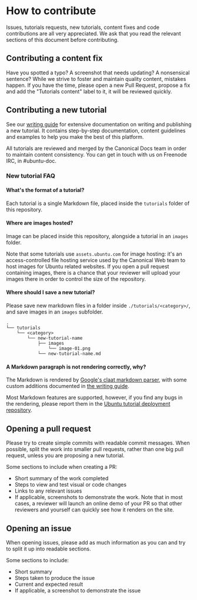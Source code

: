 # How to contribute

Issues, tutorials requests, new tutorials, content fixes and code contributions are all very appreciated. We ask that you read the relevant sections of this document before contributing.

## Contributing a content fix

Have you spotted a typo? A screenshot that needs updating? A nonsensical sentence? While we strive to foster and maintain quality content, mistakes happen. If you have the time, please open a new Pull Request, propose a fix and add the "Tutorials content" label to it, it will be reviewed quickly.

## Contributing a new tutorial

See our [writing guide](https://tutorials.ubuntu.com/?q=tutorial+guidelines) for extensive documentation on writing and publishing a new tutorial. It contains step-by-step documentation, content guidelines and examples to help you make the best of this platform. 

All tutorials are reviewed and merged by the Canonical Docs team in order to maintain content consistency. You can get in touch with us on Freenode IRC, in #ubuntu-doc.

### New tutorial FAQ

#### What's the format of a tutorial?

Each tutorial is a single Markdown file, placed inside the `tutorials` folder of this repository.

#### Where are images hosted?

Image can be placed inside this repository, alongside a tutorial in an `images` folder.

Note that some tutorials use `assets.ubuntu.com` for image hosting: it's an access-controlled file hosting service used by the Canonical Web team to host images for Ubuntu related websites. If you open a pull request containing images, there is a chance that your reviewer will upload your images there in order to control the size of the repository.

#### Where should I save a new tutorial?

Please save new markdown files in a folder inside `./tutorials/<category>/`, and save images in an `images` subfolder.

```
.
└── tutorials
    └── <category>
        └── new-tutorial-name
            ├── images
                └── image-01.png
            └── new-tutorial-name.md
```

#### A Markdown paragraph is not rendering correctly, why?

The Markdown is rendered by [Google's claat markdown parser](https://github.com/googlecodelabs/tools/tree/master/claat/parser/md), with some custom additions documented in [the writing guide](https://tutorials.ubuntu.com/tutorial/tutorial-guidelines#6).

Most Markdown features are supported, however, if you find any bugs in the rendering, please report them in the [Ubuntu tutorial deployment repository](https://github.com/ubuntu/tutorial-deployment).

## Opening a pull request

Please try to create simple commits with readable commit messages. When possible, split the work into smaller pull requests, rather than one big pull request, unless you are proposing a new tutorial.

Some sections to include when creating a PR:
 - Short summary of the work completed
 - Steps to view and test visual or code changes
 - Links to any relevant issues
 - If applicable, screenshots to demonstrate the work. Note that in most cases, a reviewer will launch an online demo of your PR so that other reviewers and yourself can quickly see how it renders on the site.

## Opening an issue

When opening issues, please add as much information as you can and try to split it up into readable sections.

Some sections to include:
 - Short summary
 - Steps taken to produce the issue
 - Current and expected result
 - If applicable, a screenshot to demonstrate the issue
